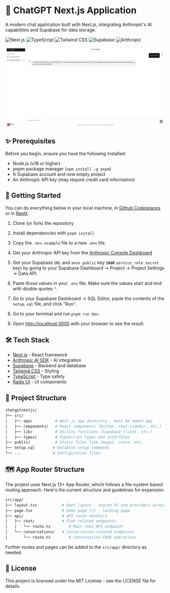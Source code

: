 # 🤖 ChatGPT Next.js Application

A modern chat application built with Next.js, integrating Anthropic's AI capabilities and Supabase for data storage.

![Next.js](https://img.shields.io/badge/Next.js-000000?style=for-the-badge&logo=next.js&logoColor=white)
![TypeScript](https://img.shields.io/badge/TypeScript-007ACC?style=for-the-badge&logo=typescript&logoColor=white)
![Tailwind CSS](https://img.shields.io/badge/Tailwind_CSS-38B2AC?style=for-the-badge&logo=tailwind-css&logoColor=white)
![Supabase](https://img.shields.io/badge/Supabase-3ECF8E?style=for-the-badge&logo=supabase&logoColor=white)
![Anthropic](https://img.shields.io/badge/Anthropic-6B46C1?style=for-the-badge&logo=anthropic&logoColor=white)

![](public/screenshot.png)

## ✨ Prerequisites

Before you begin, ensure you have the following installed:

- Node.js (v18 or higher)
- pnpm package manager (`npm install -g pnpm`)
- A Supabase account and new empty project
- An Anthropic API key (may require credit card information)

## 🚀 Getting Started

You can do everything below in your local machine, in [Github Codespaces](https://github.com/codespaces) or in [Replit](https://replit.com).

1. Clone (or fork) the repository

2. Install dependencies with `pnpm install`

3. Copy the `.env.example` file to a new `.env` file.

4. Get your Anthropic API key from the [Anthropic Console Dashboard](https://console.anthropic.com/dashboard)

5. Get your Supabase `URL` and `anon public` key (**not** `service_role secret` key) by going to your Supabase Dashboard -> Project -> Project Settings -> Data API.

6. Paste those values in your `.env` file. Make sure the values start and end with double quotes `"`.

7. Go to your Supabase Dashboard -> SQL Editor, paste the contents of the `setup.sql` file, and click "Run".

8. Go to your terminal and run `pnpm run dev`.

9. Open [http://localhost:3000](http://localhost:3000) with your browser to see the result.

## 🛠️ Tech Stack

- [Next.js](https://nextjs.org/) - React framework
- [Anthropic AI SDK](https://www.anthropic.com/) - AI integration
- [Supabase](https://supabase.com/) - Backend and database
- [Tailwind CSS](https://tailwindcss.com/) - Styling
- [TypeScript](https://www.typescriptlang.org/) - Type safety
- [Radix UI](https://www.radix-ui.com/) - UI components

## 📁 Project Structure

```bash
chatgptnextjs/
├── src/
│   ├── app/          # Next.js app directory - must be named app
│   ├── components/   # React components (button, chat-sidebar, etc.)
│   ├── lib/          # Utility functions (Supabase client, etc.)
│   ├── types/        # TypeScript types and interfaces
├── public/           # Static files like images, icons, etc.
├── setup.sql        # Database setup commands
└── ...              # Configuration files
```

## 🗺️ App Router Structure

The project uses Next.js 13+ App Router, which follows a file-system based routing approach. Here's the current structure and guidelines for expansion:

```bash
src/app/
├── layout.tsx           # Root layout - shared UI and providers across the app
├── page.tsx             # Home page (/) - landing page
├── api/                 # API route handlers
│   ├── chat/            # Chat-related endpoints
│   │   └── route.ts        # Main chat API endpoint
│   └── conversations/   # Conversation-related endpoints
│       └── route.ts        # Conversation CRUD operations
```

Further routes and pages can be added to the `src/app/` directory as needed.

## 📝 License

This project is licensed under the MIT License - see the LICENSE file for details.
